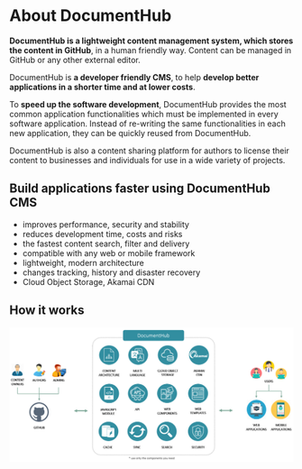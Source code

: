 # About DocumentHub


**DocumentHub is a lightweight content management system, which stores the content in GitHub**, in a human friendly way. Content can be managed in GitHub or any other external editor.

DocumentHub is **a developer friendly CMS**, to help **develop better applications in a shorter time and at lower costs**.

To **speed up the software development**, DocumentHub provides the most common application functionalities which must be implemented in every software application. Instead of re-writing the same functionalities in each new application, they can be quickly reused from DocumentHub.

DocumentHub is also a content sharing platform for authors to license their content to businesses and individuals for use in a wide variety of projects.



## Build applications faster using DocumentHub CMS

- improves performance, security and stability
- reduces development time, costs and risks
- the fastest content search, filter and delivery
- compatible with any web or mobile framework
- lightweight, modern architecture
- changes tracking, history and disaster recovery
- Cloud Object Storage, Akamai CDN



## How it works

![Architecture](_attachments/architecture5.png)
